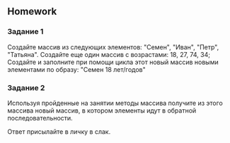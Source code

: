 ## Homework
### Задание 1
Создайте массив из следующих элементов: "Семен", "Иван", "Петр", "Татьяна". 
Создайте еще один массив с возрастами: 18, 27, 74, 34; Создайте и заполните 
при помощи цикла этот новый массив новыми элементами по образу: "Семен 18 лет/годов"

### Задание 2
Используя пройденные на занятии методы массива получите из этого массива новый массив, в котором элементы идут в обратной последовательности.

Ответ присылайте в личку в слак.




